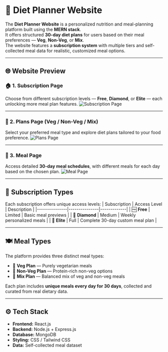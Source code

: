 # 🥗 Diet Planner Website

The **Diet Planner Website** is a personalized nutrition and meal-planning platform built using the **MERN stack**.  
It offers structured **30-day diet plans** for users based on their meal preferences — **Veg**, **Non-Veg**, or **Mix**.  
The website features a **subscription system** with multiple tiers and self-collected meal data for realistic, customized meal options.

---

## 🌐 Website Preview

### 🏠 1. Subscription Page
Choose from different subscription levels — **Free**, **Diamond**, or **Elite** — each unlocking more meal plan features.
![Subscription Page](frontend/public/subscription.png)

---

### 🍱 2. Plans Page (Veg / Non-Veg / Mix)
Select your preferred meal type and explore diet plans tailored to your food preference.
![Plans Page](frontend/public/type.png)

---

### 🥗 3. Meal Page
Access detailed **30-day meal schedules**, with different meals for each day based on the chosen plan.
![Meal Page](frontend/public/meal.png)

---

## 💎 Subscription Types

Each subscription offers unique access levels:
| Subscription | Access Level | Description |
|---------------|---------------|-------------|
| 🆓 **Free** | Limited | Basic meal previews |
| 💎 **Diamond** | Medium | Weekly personalized meals |
| 🌟 **Elite** | Full | Complete 30-day custom meal plan |

---

## 🍽️ Meal Types

The platform provides three distinct meal types:
- 🥬 **Veg Plan** — Purely vegetarian meals  
- 🍗 **Non-Veg Plan** — Protein-rich non-veg options  
- 🍱 **Mix Plan** — Balanced mix of veg and non-veg meals  

Each plan includes **unique meals every day for 30 days**, collected and curated from real dietary data.

---

## ⚙️ Tech Stack

- **Frontend:** React.js  
- **Backend:** Node.js + Express.js  
- **Database:** MongoDB  
- **Styling:** CSS / Tailwind CSS  
- **Data:** Self-collected meal dataset  

